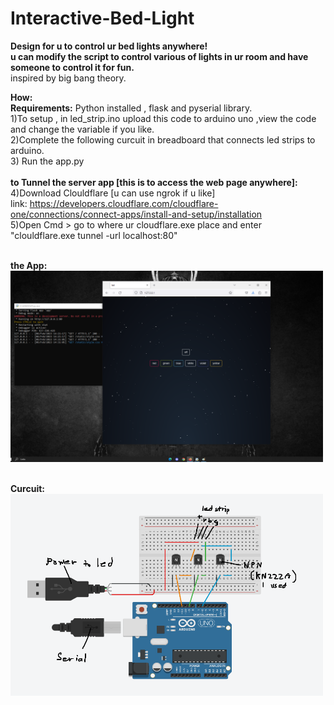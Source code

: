 # Interactive-Bed-Light
<b>Design for u to control ur bed lights anywhere!<br>
u can modify the script to control various of lights in ur room and have someone to control it for fun.</b> <br>
inspired by big bang theory. <br>

<b>How:</b> <br>
<b>Requirements:</b> Python installed , flask and pyserial library.<br>
1)To setup , in led_strip.ino upload this code to arduino uno ,view the code and change the variable if you like. <br>
2)Complete the following curcuit in breadboard that connects led strips to arduino. <br>
3) Run the app.py <br>
<br>
<b>to Tunnel the server app [this is to access the web page anywhere]:</b> <br>
4)Download Clouldflare [u can use ngrok if u like]<br>
link: https://developers.cloudflare.com/cloudflare-one/connections/connect-apps/install-and-setup/installation<br>
5)Open Cmd > go to where ur cloudflare.exe place and enter "clouldflare.exe tunnel -url localhost:80" <br>

<br><b>the App:</b><br><img src="https://github.com/mrrpickle/Interactive-Bed-Lights/blob/main/extra/theapp.png" width="500"/>

<br><b>Curcuit:</b><br><img src="https://github.com/mrrpickle/Interactive-Bed-Lights/blob/main/extra/curcuit.png" width="500"/>
